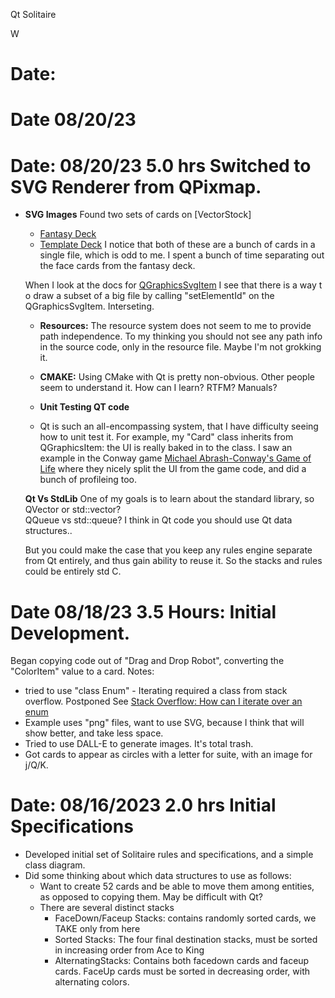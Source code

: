 Qt Solitaire

W

# Date: 


# Date  08/20/23  
 
# Date: 08/20/23   5.0 hrs Switched to SVG Renderer from QPixmap. 
  * **SVG Images** Found two sets of cards on [VectorStock]
    * [Fantasy Deck](https://www.vectorstock.com/royalty-free-vector/set-playing-cards-printable-poker-game-kit-vector-38016577)
    * [Template Deck](https://www.vectorstock.com/royalty-free-vector/playing-cards-set-template-printable-empty-vector-37595976)
    I notice that both of these are a bunch of cards in a single file, which is odd to me. 
    I spent a bunch of time separating out the face cards from the fantasy deck. 
    
    When I look at the docs for [QGraphicsSvgItem](https://doc.qt.io/qt-6/qgraphicssvgitem.html) I see that there is a way t o
    draw a subset of a big file by calling "setElementId" on the QGraphicsSvgItem.   Interseting. 
    
    * **Resources:**  The resource system does not seem to me to provide path independence. 
    To my thinking you should not see any path info in the source code, only in the resource 
    file.  Maybe I'm not grokking it. 

    * **CMAKE:** Using CMake with Qt is pretty non-obvious.  Other people seem to understand it. 
    How can I learn? RTFM? Manuals? 
    
    * **Unit Testing QT code**
    * Qt is such an all-encompassing system, that I have difficulty seeing how to unit test it. 
    For example, my "Card" class inherits from QGraphicsItem: the UI is really baked in to the
    class.  I saw an example in the Conway game [Michael Abrash-Conway's Game of Life](https://www.phatcode.net/res/224/files/html/ch17/17-01.html) 
    where they nicely split the UI from the game code, and did a bunch of profileing too. 
       
    **Qt Vs StdLib**
    One of my goals is to learn about the standard library, so QVector or std::vector?  
    QQueue vs std::queue?   I think in Qt code you should use Qt data structures..
    
    But you could make the case that you keep any rules engine separate from Qt entirely,
    and thus gain ability to reuse it.   So the stacks and rules could be entirely std C. 
    
       
# Date  08/18/23    3.5 Hours: Initial Development.
 
Began copying code out of "Drag and Drop Robot", converting the "ColorItem" value to 
a card. Notes:

 * tried to use "class Enum" - Iterating required a class from stack overflow. Postponed 
   See [Stack Overflow: How can I iterate over an enum](https://stackoverflow.com/questions/261963/how-can-i-iterate-over-an-enum)
 * Example uses "png" files, want to use SVG, because I think that will show better, and 
   take less space. 
 * Tried to use DALL-E to generate images.  It's total trash. 
 * Got cards to appear as circles with a letter for suite, with an image for j/Q/K. 
 

# Date: 08/16/2023    2.0 hrs Initial Specifications
 * Developed initial set of Solitaire rules and specifications, and a simple class diagram.
 * Did some thinking about which data structures to use as follows:
   * Want to create 52 cards and be able to move them among entities, as opposed to 
     copying them. May be difficult with Qt? 
   * There are several distinct stacks 
     * FaceDown/Faceup Stacks: contains randomly sorted cards, we TAKE only from here 
     * Sorted Stacks:  The four final destination stacks, must be sorted in increasing 
       order from Ace to King
     * AlternatingStacks: Contains both facedown cards and faceup cards. 
       FaceUp cards must be sorted in decreasing order, with alternating colors. 
       
    